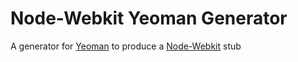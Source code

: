 # Node-Webkit Yeoman Generator

A generator for [Yeoman](http://yeoman.io) to produce a [Node-Webkit](https://github.com/rogerwang/node-webkit) stub


